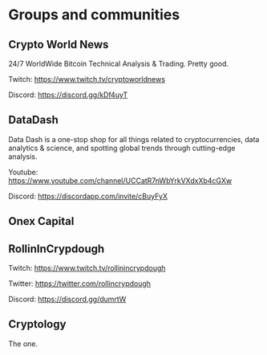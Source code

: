 # Groups and communities

## Crypto World News

24/7 WorldWide Bitcoin Technical Analysis & Trading. Pretty good.

Twitch: <https://www.twitch.tv/cryptoworldnews>

Discord: <https://discord.gg/kDf4uyT>

## DataDash

Data Dash is a one-stop shop for all things related to cryptocurrencies, data analytics & science, and spotting global trends through cutting-edge analysis.

Youtube: <https://www.youtube.com/channel/UCCatR7nWbYrkVXdxXb4cGXw>

Discord: <https://discordapp.com/invite/cBuyFyX>

## Onex Capital

## RollinInCrypdough

Twitch: <https://www.twitch.tv/rollinincrypdough>

Twitter: <https://twitter.com/rollincrypdough>

Discord: <https://discord.gg/dumrtW>

## Cryptology

The one.
